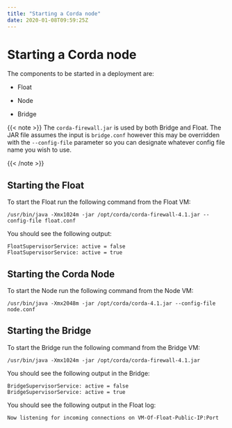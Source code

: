```yaml
---
title: "Starting a Corda node"
date: 2020-01-08T09:59:25Z
---
```



# Starting a Corda node
The components to be started in a deployment are:


* Float


* Node


* Bridge



{{< note >}}
The `corda-firewall.jar` is used by both Bridge and Float. The JAR file  assumes the input is `bridge.conf` however this may be overridden with the `--config-file` parameter so you can designate whatever config file name you wish to use.


{{< /note >}}

## Starting the Float
To start the Float run the following command from the Float VM:

`/usr/bin/java -Xmx1024m -jar /opt/corda/corda-firewall-4.1.jar --config-file float.conf`

You should see the following output:

```shell
FloatSupervisorService: active = false
FloatSupervisorService: active = true
```

## Starting the Corda Node
To start the Node run the following command from the Node VM:

`/usr/bin/java -Xmx2048m -jar /opt/corda/corda-4.1.jar --config-file node.conf`


## Starting the Bridge
To start the Bridge run the following command from the Bridge VM:

`/usr/bin/java -Xmx1024m -jar /opt/corda/corda-firewall-4.1.jar`

You should see the following output in the Bridge:

```shell
BridgeSupervisorService: active = false
BridgeSupervisorService: active = true
```
You should see the following output in the Float log:

```shell
Now listening for incoming connections on VM-Of-Float-Public-IP:Port
```

